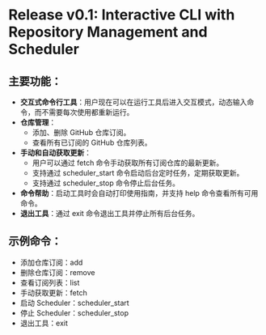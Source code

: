 # Release v0.1: Interactive CLI with Repository Management and Scheduler
## 主要功能：
- **交互式命令行工具**：用户现在可以在运行工具后进入交互模式，动态输入命令，而不需要每次使用都重新运行。
- **仓库管理**：
  - 添加、删除 GitHub 仓库订阅。
  - 查看所有已订阅的 GitHub 仓库列表。
- **手动和自动获取更新**：
  - 用户可以通过 fetch 命令手动获取所有订阅仓库的最新更新。
  - 支持通过 scheduler_start 命令启动后台定时任务，定期获取更新。
  - 支持通过 scheduler_stop 命令停止后台任务。
- **命令帮助**：启动工具时会自动打印使用指南，并支持 help 命令查看所有可用命令。
- **退出工具**：通过 exit 命令退出工具并停止所有后台任务。

## 示例命令：
- 添加仓库订阅：add <repo>
- 删除仓库订阅：remove <repo>
- 查看订阅列表：list
- 手动获取更新：fetch
- 启动 Scheduler：scheduler_start
- 停止 Scheduler：scheduler_stop
- 退出工具：exit
